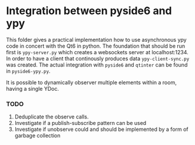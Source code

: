 # Integration between pyside6 and ypy

This folder gives a practical implementation how to use asynchronous ypy code in concert with the Qt6 in python.
The foundation that should be run first is `ypy-server.py` which creates a websockets server at localhost:1234.
In order to have a client that continously produces data `ypy-client-sync.py` was created.
The actual integration with `pyside6` and `qtinter` can be found in `pyside6-ypy.py`.

It is possible to dynamically observer multiple elements within a room, having a single YDoc.

### TODO
1. Deduplicate the observe calls.
2. Investigate if a publish-subscribe pattern can be used
3. Investigate if unobserve could and should be implemented by a form of garbage collection

